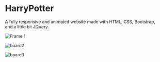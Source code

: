 # HarryPotter

A fully responsive and animated website made with HTML, CSS, Bootstrap, and a little bit JQuery.

![Frame 1](https://user-images.githubusercontent.com/71570992/211011742-6e7d5310-3841-4ca0-93b4-9970a97b8d10.png)

![board2](https://user-images.githubusercontent.com/71570992/211012377-36936361-edc4-444c-8824-a5181c6a7abf.png)

![board3](https://user-images.githubusercontent.com/71570992/211012491-8e80fb20-398b-409f-8c63-1eb47d9c1689.png)
